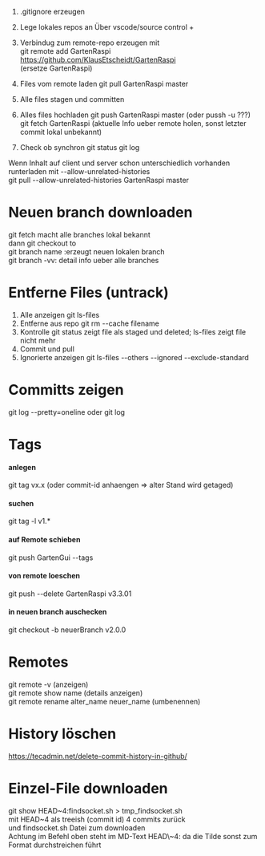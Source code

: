 1. .gitignore erzeugen

2. Lege lokales repos an
Über vscode/source control +

3. Verbindug zum remote-repo erzeugen mit  
git remote add GartenRaspi https://github.com/KlausEtscheidt/GartenRaspi  
(ersetze GartenRaspi)

4. Files vom remote laden
git pull GartenRaspi master

5. Alle files stagen und committen

6. Alles files hochladen
git push GartenRaspi master (oder pussh -u ???)  
git fetch GartenRaspi (aktuelle Info ueber remote holen, sonst letzter commit lokal unbekannt)

7. Check ob synchron
git status
git log

Wenn Inhalt auf client und server schon unterschiedlich vorhanden runterladen mit --allow-unrelated-histories  
git pull --allow-unrelated-histories GartenRaspi master

Neuen branch downloaden
=======================
git fetch macht alle branches lokal bekannt  
dann git checkout to  
git branch name :erzeugt neuen lokalen branch  
git branch -vv: detail info ueber alle branches

Entferne Files (untrack)
========================
1. Alle anzeigen 
git ls-files
2. Entferne aus repo
git rm --cache filename
3. Kontrolle
git status zeigt file als staged und deleted; ls-files zeigt file nicht mehr
4. Commit und pull
3. Ignorierte anzeigen
git ls-files --others --ignored --exclude-standard

Committs zeigen
===============
git log --pretty=oneline
oder 
git log

Tags
====
#### anlegen
git tag vx.x (oder commit-id anhaengen => alter Stand wird getaged)    
#### suchen
git tag -l v1.*
#### auf Remote schieben
git push GartenGui --tags
#### von remote loeschen
git push --delete GartenRaspi v3.3.01
#### in neuen branch auschecken
git checkout -b neuerBranch v2.0.0

Remotes
=======
git remote -v (anzeigen)  
git remote show name (details anzeigen)  
git remote rename alter_name neuer_name (umbenennen)

History löschen
===============
https://tecadmin.net/delete-commit-history-in-github/

Einzel-File downloaden
======================
git show HEAD\~4:findsocket.sh > tmp_findsocket.sh  
mit HEAD~4 als treeish (commit id) 4 commits zurück  
und findsocket.sh Datei zum downloaden  
Achtung im Befehl oben steht im MD-Text HEAD\\\~4: da die Tilde sonst zum Format durchstreichen führt  
